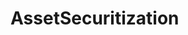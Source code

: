 # AssetSecuritization   

<script src="https://unpkg.com/@stoplight/elements/web-components.min.js"></script>
<link rel="stylesheet" href="https://unpkg.com/@stoplight/elements/styles.min.css">

<elements-api
  apiDescriptionUrl="AssetSecuritization.yaml"
  layout="sidebar"
  router="hash"
  hideTryIt="false"
  hideSchemas="false"
  hideInternal="false"
/>
